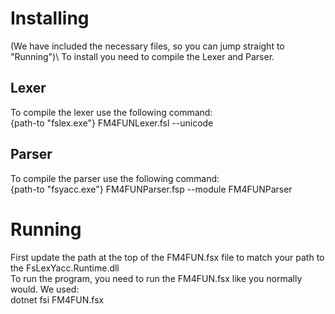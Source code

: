 <!---
# Key files
FM4FUN.fsx \
FM4FUNAST.fs \
FM4FUNLexer.fsl \
FM4FUNParser.fsp \
FM4FUNCompiler.fs \
FM4FUNInterpreter.fs \
UserInputAST.fs \
UserInputLexer.fsl \
UserInputParser.fsp \
-->
# Installing
(We have included the necessary files, so you can jump straight to "Running")\ 
To install you need to compile the Lexer and Parser.
## Lexer
To compile the lexer use the following command: \
{path-to "fslex.exe"} FM4FUNLexer.fsl --unicode
## Parser
To compile the parser use the following command: \
{path-to "fsyacc.exe"} FM4FUNParser.fsp --module FM4FUNParser

# Running
First update the path at the top of the FM4FUN.fsx file to match your path to the FsLexYacc.Runtime.dll \
To run the program, you need to run the FM4FUN.fsx like you normally would.
We used: \
dotnet fsi FM4FUN.fsx
<!---
# Using
When you have opened FM4FUN.fsx, you will be promted to enter a GCL-command.
Here you can copy-paste the command of your choice. \
The command can be inline or multi-line, if it is multi-line it CANNOT contain double newlines. \
Then you need to initialize the memory with every assignment seperated by ',' \
You will then have the option to select whether a program graph should be computed. 
   * Det for deterministic.
   * NonDet for non-deterministic. (Note: The execution will deterministic, but the output graph will be non-deterministic)  
   * No or everything else for no. 

After this you will get both the status of the execution and a Graphvis representation of the chosen type of program graph.\

There will be hinting at syntax error by showing the position of the lexbuffer, when the parsing fails.
-->